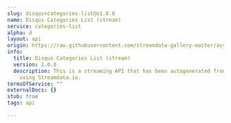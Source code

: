 ```yaml
---
slug: disqus+categories-list@v1.0.0
name: Disqus Categories List (stream)
service: categories-list
alpha: d
layout: api
origin: https://raw.githubusercontent.com/streamdata-gallery-master/asyncapi/master/_listings/disqus/disqus-categories-list-stream-async.md
info:
  title: Disqus Categories List (stream)
  version: 1.0.0
  description: This is a streaming API that has been autogenerated from the Disqus
    using Streamdata.io.
termsOfService: ""
externalDocs: {}
stub: true
tags: api

---
```

